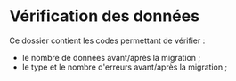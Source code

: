 # Vérification des données

Ce dossier contient les codes permettant de vérifier :
- le nombre de données avant/après la migration ;
- le type et le nombre d'erreurs avant/après la migration ;